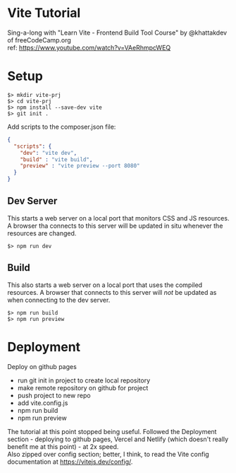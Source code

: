 # Vite Tutorial
Sing-a-long with "Learn Vite - Frontend Build Tool Course" by @khattakdev of freeCodeCamp.org  
ref: https://www.youtube.com/watch?v=VAeRhmpcWEQ

# Setup
```shell
$> mkdir vite-prj
$> cd vite-prj
$> npm install --save-dev vite
$> git init .
```
Add scripts to the composer.json file:
```json
{
  "scripts": {
    "dev": "vite dev",
    "build" : "vite build",
    "preview" : "vite preview --port 8080"
  }
}
```

## Dev Server
This starts a web server on a local port that monitors CSS and JS resources. 
A browser tha connects to this server will be updated in situ whenever the resources are changed.
```shell
$> npm run dev
```

## Build
This also starts a web server on a local port that uses the compiled resources.
A browser that connects to this server will _not_ be updated as when connecting to the dev server.
```shell
$> npm run build
$> npm run preview
```

# Deployment
Deploy on github pages
* run git init in project to create local repository
* make remote repository on github for project 
* push project to new repo
* add vite.config.js
* npm run build
* npm run preview

The tutorial at this point stopped being useful.  Followed the Deployment section - deploying to github pages, Vercel
and Netlify (which doesn't really benefit me at this point) - at 2x speed.  
Also zipped over config section; better, I think, to read the Vite config documentation at https://vitejs.dev/config/.


